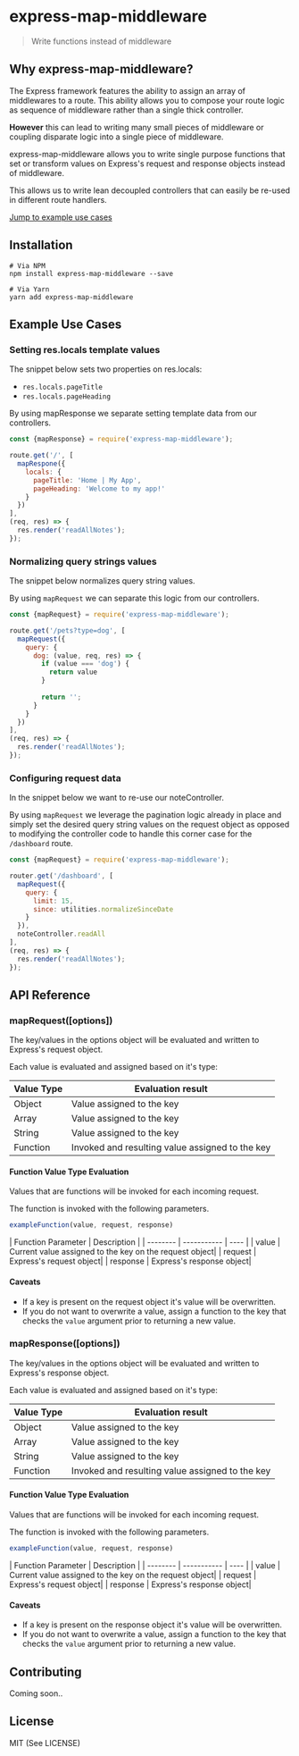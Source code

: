 # express-map-middleware
> Write functions instead of middleware

## Why express-map-middleware?
The Express framework features the ability to assign an array of middlewares to a route. This ability allows you to compose your route logic as sequence of middleware rather than a single thick controller.

**However** this can lead to writing many small pieces of middleware or coupling disparate logic into a single piece of middleware.

express-map-middleware allows you to write single purpose functions that set or transform values on Express's request and response objects instead of middleware.

This allows us to write lean decoupled controllers that can easily be re-used in different route handlers.

[Jump to example use cases](#example-use-cases)

## Installation
```
# Via NPM
npm install express-map-middleware --save

# Via Yarn
yarn add express-map-middleware
```

## Example Use Cases
### Setting res.locals template values
The snippet below sets two properties on res.locals:
* `res.locals.pageTitle`
* `res.locals.pageHeading`

By using mapResponse we separate setting template data from our controllers. 

```javascript
const {mapResponse} = require('express-map-middleware');

route.get('/', [
  mapRespone({
    locals: {
      pageTitle: 'Home | My App',
      pageHeading: 'Welcome to my app!'
    }
  })
],
(req, res) => {
  res.render('readAllNotes');
});
```

### Normalizing query strings values
The snippet below normalizes query string values.

By using `mapRequest` we can separate this logic from our controllers.

```javascript
const {mapRequest} = require('express-map-middleware');

route.get('/pets?type=dog', [
  mapRequest({
    query: {
      dog: (value, req, res) => {
        if (value === 'dog') {
          return value
        }
        
        return '';
      }
    }
  })
],
(req, res) => {
  res.render('readAllNotes');
});
```

### Configuring request data
In the snippet below we want to re-use our noteController. 

By using `mapRequest` we leverage the pagination logic already in place and simply set the desired query string values on the request object as opposed to modifying the controller code to handle this corner case for the `/dashboard` route.

```javascript
const {mapRequest} = require('express-map-middleware');

router.get('/dashboard', [
  mapRequest({
    query: {
      limit: 15,
      since: utilities.normalizeSinceDate
    }
  }),
  noteController.readAll
],
(req, res) => {
  res.render('readAllNotes');
});
```

## API Reference
### mapRequest([options])
The key/values in the options object will be evaluated and written to Express's request object.

Each value is evaluated and assigned based on it's type:

| Value Type | Evaluation result |
| -------- | ----------- |
| Object | Value assigned to the key |
| Array | Value assigned to the key |
| String | Value assigned to the key |
| Function | Invoked and resulting value assigned to the key |

#### Function Value Type Evaluation
Values that are functions will be invoked for each incoming request.

The function is invoked with the following parameters.

```javascript
exampleFunction(value, request, response)
```

| Function Parameter | Description |
| -------- | ----------- | ---- |
| value | Current value assigned to the key on the request object|
| request | Express's request object|
| response | Express's response object|

#### Caveats
* If a key is present on the request object it's value will be overwritten.
* If you do not want to overwrite a value, assign a function to the key that checks the `value` argument prior to returning a new value.

### mapResponse([options])
The key/values in the options object will be evaluated and written to Express's response object.

Each value is evaluated and assigned based on it's type:

| Value Type | Evaluation result |
| -------- | ----------- |
| Object | Value assigned to the key |
| Array | Value assigned to the key |
| String | Value assigned to the key |
| Function | Invoked and resulting value assigned to the key |

#### Function Value Type Evaluation
Values that are functions will be invoked for each incoming request.

The function is invoked with the following parameters.

```javascript
exampleFunction(value, request, response)
```

| Function Parameter | Description |
| -------- | ----------- | ---- |
| value | Current value assigned to the key on the request object|
| request | Express's request object|
| response | Express's response object|

#### Caveats
* If a key is present on the response object it's value will be overwritten.
* If you do not want to overwrite a value, assign a function to the key that checks the `value` argument prior to returning a new value.

## Contributing
Coming soon..

## License
MIT (See LICENSE)

